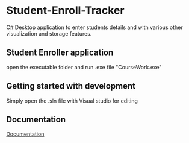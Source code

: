 # Student-Enroll-Tracker
C# Desktop application to enter students details and with various other visualization and storage  features. 


## Student Enroller application
open the executable folder and run .exe file "CourseWork.exe"


## Getting started with development

Simply open the .sln file with Visual studio for editing


## Documentation
[Documentation](https://github.com/ShresthaRajat/Student-Enroll-Tracker/blob/master/17030954%20Rajat%20Shrestha%20C%23%20A1.pdf)

